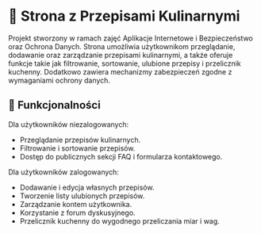 # 🍲 Strona z Przepisami Kulinarnymi
Projekt stworzony w ramach zajęć Aplikacje Internetowe i Bezpieczeństwo oraz Ochrona Danych. Strona umożliwia użytkownikom przeglądanie, dodawanie oraz zarządzanie przepisami kulinarnymi, a także oferuje funkcje takie jak filtrowanie, sortowanie, ulubione przepisy i przelicznik kuchenny. Dodatkowo zawiera mechanizmy zabezpieczeń zgodne z wymaganiami ochrony danych.

## 🌟 Funkcjonalności
Dla użytkowników niezalogowanych:
* Przeglądanie przepisów kulinarnych.
* Filtrowanie i sortowanie przepisów.
* Dostęp do publicznych sekcji FAQ i formularza kontaktowego.

Dla użytkowników zalogowanych:
* Dodawanie i edycja własnych przepisów.
* Tworzenie listy ulubionych przepisów.
* Zarządzanie kontem użytkownika.
* Korzystanie z forum dyskusyjnego.
* Przelicznik kuchenny do wygodnego przeliczania miar i wag.

